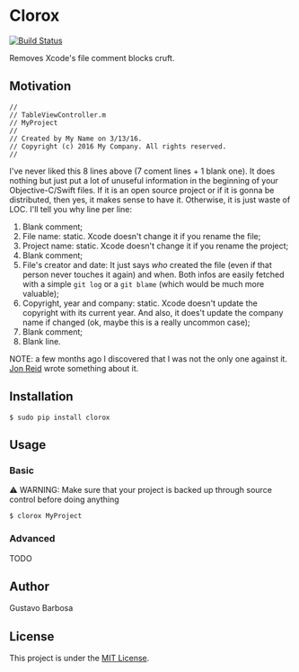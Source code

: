 # Clorox
[![Build Status](https://travis-ci.org/barbosa/clorox.svg?branch=master)](https://travis-ci.org/barbosa/clorox)

Removes Xcode's file comment blocks cruft.

## Motivation

```objc
//
// TableViewController.m
// MyProject
//
// Created by My Name on 3/13/16.
// Copyright (c) 2016 My Company. All rights reserved.
//
```

I've never liked this 8 lines above (7 coment lines + 1 blank one). It does nothing but just put a lot of unuseful information in the beginning of your Objective-C/Swift files. If it is an open source project or if it is gonna be distributed, then yes, it makes sense to have it. Otherwise, it is just waste of LOC. I'll tell you why line per line:

1. Blank comment;
2. File name: static. Xcode doesn't change it if you rename the file;
3. Project name: static. Xcode doesn't change it if you rename the project;
4. Blank comment;
5. File's creator and date: It just says *who* created the file (even if that person never touches it again) and when. Both infos are easily fetched with a simple `git log` or a `git blame` (which would be much more valuable);
6. Copyright, year and company: static. Xcode doesn't update the copyright with its current year. And also, it does't update the company name if changed (ok, maybe this is a really uncommon case);
7. Blank comment;
8. Blank line.


NOTE: a few months ago I discovered that I was not the only one against it. [Jon Reid](http://qualitycoding.org/template-code-clutter/) wrote something about it.

## Installation

```
$ sudo pip install clorox
```

## Usage

### Basic
:warning: WARNING: Make sure that your project is backed up through source control before doing anything

```
$ clorox MyProject
```

### Advanced

TODO

## Author

Gustavo Barbosa

## License

This project is under the [MIT License](https://raw.githubusercontent.com/barbosa/clorox/master/LICENSE.txt).

